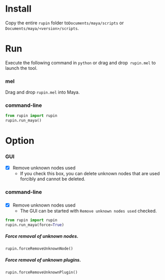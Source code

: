 # Install
Copy the entire `rupin` folder to`Documents/maya/scripts` or `Documents/maya/<version>/scripts`.

# Run
Execute the following command in `python` or drag and drop` rupin.mel` to launch the tool.

### mel
Drag and drop `rupin.mel` into Maya.

### command-line
```python
from rupin import rupin
rupin.run_maya()
```

# Option

### GUI
- [x] Remove unknown nodes used
    - If you check this box, you can delete unknown nodes that are used forcibly and cannot be deleted.

### command-line

#####
- [x] Remove unknown nodes used
    - The GUI can be started with `Remove unknown nodes used` checked.
```python
from rupin import rupin
rupin.run_maya(force=True)
```

##### Force removal of unknown nodes.
```python
rupin.forceRemoveUnknownNode()
```

##### Force removal of unknown plugins.
```python
rupin.forceRemoveUnknownPlugin()
```
